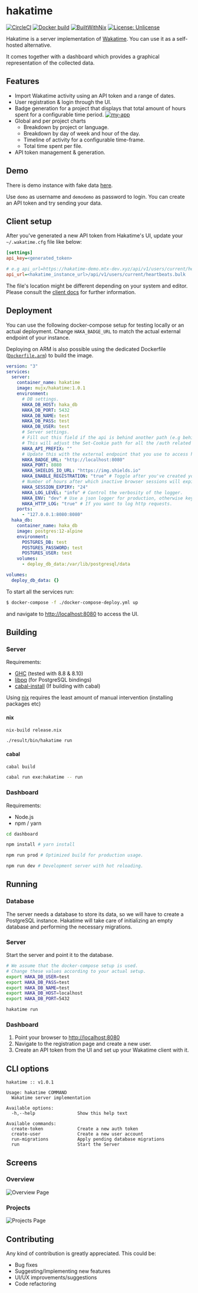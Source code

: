 # hakatime

[![CircleCI](https://circleci.com/gh/mujx/hakatime.svg?style=svg)](https://circleci.com/gh/mujx/hakatime)
[![Docker build](https://img.shields.io/docker/cloud/build/mujx/hakatime)](https://hub.docker.com/r/mujx/hakatime/builds)
[![BuiltWithNix](https://img.shields.io/badge/Built_With-Nix-5277C3.svg?logo=nixos&labelColor=73C3D5)](https://nixos.org/)
[![License: Unlicense](https://img.shields.io/badge/license-Unlicense-blue.svg)](http://unlicense.org/)

Hakatime is a server implementation of [Wakatime](https://wakatime.com/). You can use it as a self-hosted alternative.

It comes together with a dashboard which provides a graphical representation of the collected data.

## Features

- Import Wakatime activity using an API token and a range of dates.
- User registration & login through the UI.
- Badge generation for a project that displays that total amount of hours spent for a configurable
  time period. [![my-app](https://hakatime-demo.mtx-dev.xyz/badge/svg/f8c0f834-3747-4d3f-965b-6fa08c6dea94?days=14)](https://hakatime-demo.mtx-dev.xyz/badge/svg/f8c0f834-3747-4d3f-965b-6fa08c6dea94?days=7)
- Global and per project charts
  - Breakdown by project or language.
  - Breakdown by day of week and hour of the day.
  - Timeline of activity for a configurable time-frame.
  - Total time spent per file.
- API token management & generation.

## Demo

There is demo instance with fake data [here](https://hakatime-demo.mtx-dev.xyz).

Use `demo` as username and `demodemo` as password to login. You can create an API token and try sending your
data.

## Client setup

After you've generated a new API token from Hakatime's UI, update your `~/.wakatime.cfg` file like below:

```ini
[settings]
api_key=<generated_token>

# e.g api_url=https://hakatime-demo.mtx-dev.xyz/api/v1/users/current/heartbeats.bulk for the demo instance.
api_url=<hakatime_instance_url>/api/v1/users/current/heartbeats.bulk
```

The file's location might be different depending on your system and editor. Please consult the [client docs](https://wakatime.com/plugins)
for further information.

## Deployment

You can use the following docker-compose setup for testing locally or an actual
deployment. Change `HAKA_BADGE_URL` to match the actual external endpoint of your
instance.

Deploying on ARM is also possible using the dedicated Dockerfile ([`Dockerfile.arm`](/Dockerfile.arm)) to build the image.

```yaml
version: "3"
services:
  server:
    container_name: hakatime
    image: mujx/hakatime:1.0.1
    environment:
      # DB settings.
      HAKA_DB_HOST: haka_db
      HAKA_DB_PORT: 5432
      HAKA_DB_NAME: test
      HAKA_DB_PASS: test
      HAKA_DB_USER: test
      # Server settings.
      # Fill out this field if the api is behind another path (e.g behind a reverse proxy).
      # This will adjust the Set-Cookie path for all the /auth related API calls.
      HAKA_API_PREFIX: ""
      # Update this with the external endpoint that you use to access hakatime.
      HAKA_BADGE_URL: "http://localhost:8080"
      HAKA_PORT: 8080
      HAKA_SHIELDS_IO_URL: "https://img.shields.io"
      HAKA_ENABLE_REGISTRATION: "true" # Toggle after you've created your account.
      # Number of hours after which inactive browser sessions will expire (login required).
      HAKA_SESSION_EXPIRY: "24"
      HAKA_LOG_LEVEL: "info" # Control the verbosity of the logger.
      HAKA_ENV: "dev" # Use a json logger for production, otherwise key=value pairs.
      HAKA_HTTP_LOG: "true" # If you want to log http requests.
    ports:
      - "127.0.0.1:8080:8080"
  haka_db:
    container_name: haka_db
    image: postgres:12-alpine
    environment:
      POSTGRES_DB: test
      POSTGRES_PASSWORD: test
      POSTGRES_USER: test
    volumes:
      - deploy_db_data:/var/lib/postgresql/data

volumes:
  deploy_db_data: {}
```

To start all the services run:

```bash
$ docker-compose -f ./docker-compose-deploy.yml up
```

and navigate to [http://localhost:8080](http://localhost:8080) to access the UI.

## Building

### Server

Requirements:

- [GHC](https://www.haskell.org/ghc/) (tested with 8.8 & 8.10)
- [libpq](https://www.postgresql.org/docs/11/libpq.html) (for PostgreSQL bindings)
- [cabal-install](https://www.haskell.org/cabal/) (If building with cabal)

Using [nix](https://nixos.org/nix/) requires the least amount of manual intervention (installing packages etc)

#### nix

```bash
nix-build release.nix

./result/bin/hakatime run
```

#### cabal

```bash
cabal build

cabal run exe:hakatime -- run
```

### Dashboard

Requirements:

- Node.js
- npm / yarn

```bash
cd dashboard

npm install # yarn install

npm run prod # Optimized build for production usage.

npm run dev # Development server with hot reloading.
```

## Running

### Database

The server needs a database to store its data, so we will have to create a PostgreSQL instance.
Hakatime will take care of initializing an empty database and performing the necessary migrations.

### Server

Start the server and point it to the database.

```bash
# We assume that the docker-compose setup is used.
# Change these values according to your actual setup.
export HAKA_DB_USER=test
export HAKA_DB_PASS=test
export HAKA_DB_NAME=test
export HAKA_DB_HOST=localhost
export HAKA_DB_PORT=5432

hakatime run
```

### Dashboard

1. Point your browser to [http://localhost:8080](http://localhost:8080)
2. Navigate to the registration page and create a new user.
3. Create an API token from the UI and set up your Wakatime client with it.

## CLI options

```
hakatime :: v1.0.1

Usage: hakatime COMMAND
  Wakatime server implementation

Available options:
  -h,--help                Show this help text

Available commands:
  create-token             Create a new auth token
  create-user              Create a new user account
  run-migrations           Apply pending database migrations
  run                      Start the Server
```

## Screens

### Overview

![Overview Page](img/overview.png "Overview Page")

### Projects

![Projects Page](img/projects.png "Projects Page")

## Contributing

Any kind of contribution is greatly appreciated. This could be:

- Bug fixes
- Suggesting/Implementing new features
- UI/UX improvements/suggestions
- Code refactoring
